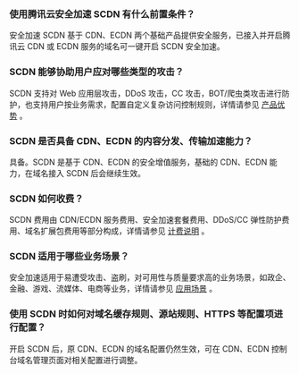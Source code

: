 ### 使用腾讯云安全加速 SCDN 有什么前置条件？

安全加速 SCDN 基于 CDN、ECDN 两个基础产品提供安全服务，已接入并开启腾讯云 CDN 或 ECDN 服务的域名可一键开启 SCDN 安全加速。

### SCDN 能够协助用户应对哪些类型的攻击？

SCDN 支持对 Web 应用层攻击，DDoS 攻击，CC 攻击，BOT/爬虫类攻击进行防护，也支持用户按业务需求，配置自定义复杂访问控制规则，详情请参见 [产品优势](https://cloud.tencent.com/document/product/1226/44181) 。

### SCDN 是否具备 CDN、ECDN 的内容分发、传输加速能力？

具备。SCDN 是基于 CDN、ECDN 的安全增值服务，基础的 CDN、ECDN 能力，在域名接入 SCDN 后会继续生效。

### SCDN 如何收费？

SCDN 费用由 CDN/ECDN 服务费用、安全加速套餐费用、DDoS/CC 弹性防护费用、域名扩展包费用等部分构成，详情请参见 [计费说明](https://cloud.tencent.com/document/product/1226/44184) 。

### SCDN 适用于哪些业务场景？

安全加速适用于易遭受攻击、盗刷，对可用性与质量要求高的业务场景，如政企、金融、游戏、流媒体、电商等业务，详情请参见 [应用场景](https://cloud.tencent.com/document/product/1226/44182) 。



### 使用 SCDN 时如何对域名缓存规则、源站规则、HTTPS 等配置项进行配置？

开启 SCDN 后，原 CDN、ECDN 的域名配置仍然生效，可在 CDN、ECDN 控制台域名管理页面对相关配置进行调整。
